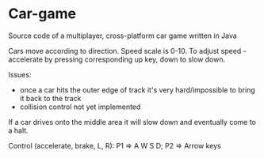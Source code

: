 # Car-game

Source code of a multiplayer, cross-platform car game written in Java

Cars move according to direction. Speed scale is 0-10.
To adjust speed - accelerate by pressing corresponding up key, down to slow down.

Issues:
- once a car hits the outer edge of track it's very hard/impossible to bring it back to the track
- collision control not yet implemented
 
If a car drives onto the middle area it will slow down and eventually come to a halt.

Control (accelerate, brake, L, R):
P1 => A W S D;
P2 => Arrow keys
